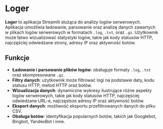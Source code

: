 # Loger

**Loger** to aplikacja Streamlit służąca do analizy logów serwerowych. Aplikacja umożliwia ładowanie, parsowanie oraz analizę danych zawartych w plikach logów serwerowych w formatach `.log`, `.txt`, oraz `.gz`. Użytkownik może łatwo wizualizować statystyki logów, takie jak kody statusów HTTP, najczęściej odwiedzane strony, adresy IP oraz aktywność botów.

## Funkcje

- **Ładowanie i parsowanie plików logów**: obsługuje formaty `.log`, `.txt` oraz skompresowane `.gz`.
- **Filtry danych**: użytkownik może filtrować logi na podstawie daty, kodu statusu HTTP, metod HTTP oraz botów.
- **Wizualizacja danych**: dynamiczne wykresy ilustrujące różne aspekty logów serwerowych, takie jak kody statusów HTTP, najczęściej odwiedzane URL-e, najczęstsze adresy IP oraz aktywność botów.
- **Eksport danych**: możliwość eksportu przefiltrowanych danych do pliku CSV.
- **Obsługa botów**: identyfikacja popularnych botów, takich jak Googlebot, Bingbot, YandexBot i inne.
  
